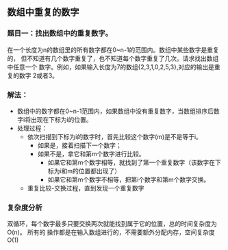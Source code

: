 ## 数组中重复的数字
### 题目一：找出数组中的重复数字。
在一个长度为n的数组里的所有数字都在0~n-1的范围内。数组中某些数字是重复的，
但不知道有几个数字重复了，也不知道每个数字重复了几次。请求找出数组中任意一个
数字。例如，如果输入长度为7的数组{2,3,1,0,2,5,3},对应的输出是重复的数字
2或者3。

### 解法：
 * 数组中的数字都在0~n-1范围内，如果数组中没有重复数字，当数组排序后数字i将出现在下标为i的位置。
 * 处理过程：
    - 依次扫描到下标为i的数字时，首先比较这个数字(m)是不是等于i。
        - 如果是，接着扫描下一个数字；
        - 如果不是，拿它和第m个数字进行比较。
            - 如果它和第m个数字相等，就找到了第一个重复数字（该数字在下标为i和m的位置都出现了）</li>
            - 如果它和第m个数字不相等，把第i个数字和第m个数字交换。
    - 重复比较-交换过程，直到发现一个重复数字
    
### 复杂度分析
双循环，每个数字最多只要交换两次就能找到属于它的位置，总的时间复杂度为O(n)。 所有的
操作都是在输入数组进行的，不需要额外分配内存，空间复杂度O(1)